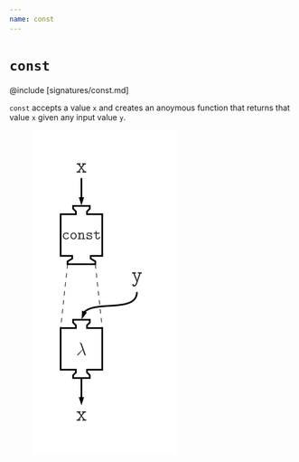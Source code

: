 ```yaml
---
name: const
---
```


# `const`

@include [signatures/const.md]

`const` accepts a value `x` and creates an anoymous function that returns that value `x` given any input value `y`.

<figure class="diagram">
  <img src="images/const.svg" alt="const function">
  <!-- <figcaption class="diagram-desc"></figcaption> -->
</figure>
